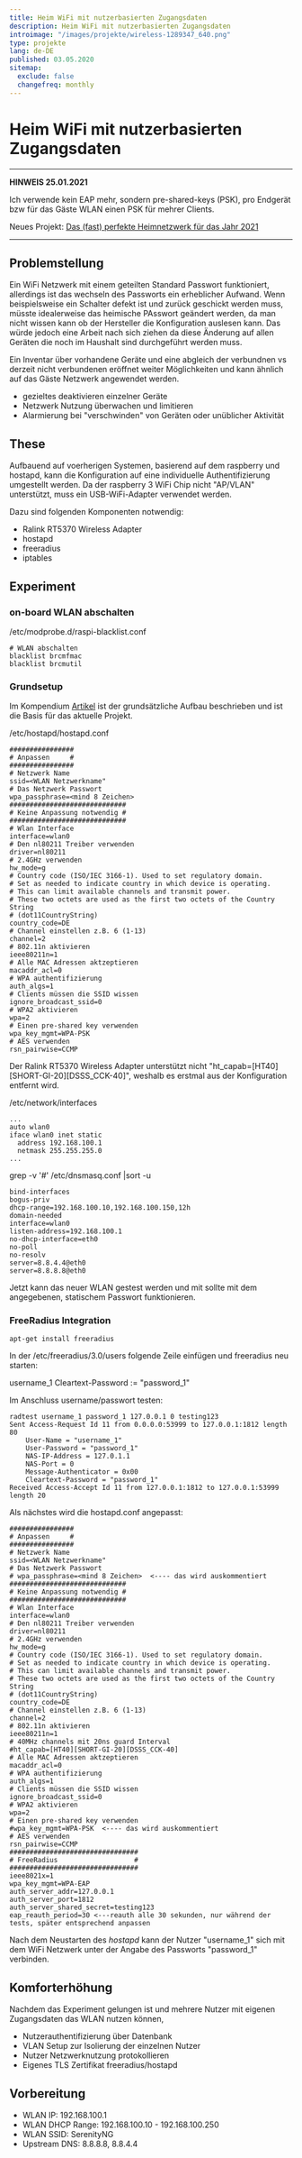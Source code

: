 ```yaml
---
title: Heim WiFi mit nutzerbasierten Zugangsdaten
description: Heim WiFi mit nutzerbasierten Zugangsdaten
introimage: "/images/projekte/wireless-1289347_640.png"
type: projekte
lang: de-DE
published: 03.05.2020
sitemap:
  exclude: false
  changefreq: monthly
---
```

# Heim WiFi mit nutzerbasierten Zugangsdaten
<TOC />

---
**HINWEIS 25.01.2021**

Ich verwende kein EAP mehr, sondern pre-shared-keys (PSK), pro Endgerät bzw für das Gäste WLAN einen PSK für mehrer Clients.

Neues Projekt: [Das (fast) perfekte Heimnetzwerk für das Jahr 2021](https://www.sascha-curth.de/projekte/010_perfektes_netzwerk_2021.html)

---

## Problemstellung
Ein WiFi Netzwerk mit einem geteilten Standard Passwort funktioniert, allerdings ist das wechseln des Passworts ein erheblicher Aufwand. Wenn beispielsweise ein Schalter defekt ist und zurück geschickt werden muss, müsste idealerweise das heimische PAsswort geändert werden, da man nicht wissen kann ob der Hersteller die Konfiguration auslesen kann. Das würde jedoch eine Arbeit nach sich ziehen da diese Änderung auf allen Geräten die noch im Haushalt sind durchgeführt werden muss.

Ein Inventar über vorhandene Geräte und eine abgleich der verbundnen vs derzeit nicht verbundenen eröffnet weiter Möglichkeiten und kann ähnlich auf das Gäste Netzwerk angewendet werden. 

- gezieltes deaktivieren einzelner Geräte
- Netzwerk Nutzung überwachen und limitieren
- Alarmierung bei "verschwinden" von Geräten oder unüblicher Aktivität

## These
Aufbauend auf voerherigen Systemen, basierend auf dem raspberry und hostapd, kann die Konfiguration auf eine individuelle Authentifizierung umgestellt werden. Da der raspberry 3 WiFi Chip nicht "AP/VLAN" unterstützt, muss ein USB-WiFi-Adapter verwendet werden.

Dazu sind folgenden Komponenten notwendig:

- Ralink RT5370 Wireless Adapter
- hostapd
- freeradius
- iptables

## Experiment

### on-board WLAN abschalten

/etc/modprobe.d/raspi-blacklist.conf 
```shell
# WLAN abschalten
blacklist brcmfmac
blacklist brcmutil
```

### Grundsetup 

Im Kompendium [Artikel](/kompendium/004_Raspberry_WIFI_Access_Point.html) ist der grundsätzliche Aufbau beschrieben und ist die Basis für das aktuelle Projekt.

/etc/hostapd/hostapd.conf 
```shell
################
# Anpassen     #
################
# Netzwerk Name
ssid=<WLAN Netzwerkname"
# Das Netzwerk Passwort
wpa_passphrase=<mind 8 Zeichen>
#############################
# Keine Anpassung notwendig #
#############################
# Wlan Interface
interface=wlan0
# Den nl80211 Treiber verwenden
driver=nl80211
# 2.4GHz verwenden
hw_mode=g
# Country code (ISO/IEC 3166-1). Used to set regulatory domain.
# Set as needed to indicate country in which device is operating.
# This can limit available channels and transmit power.
# These two octets are used as the first two octets of the Country String
# (dot11CountryString)
country_code=DE
# Channel einstellen z.B. 6 (1-13)
channel=2
# 802.11n aktivieren
ieee80211n=1
# Alle MAC Adressen aktzeptieren
macaddr_acl=0
# WPA authentifizierung
auth_algs=1
# Clients müssen die SSID wissen
ignore_broadcast_ssid=0
# WPA2 aktivieren
wpa=2
# Einen pre-shared key verwenden
wpa_key_mgmt=WPA-PSK
# AES verwenden
rsn_pairwise=CCMP
```

Der Ralink RT5370 Wireless Adapter unterstützt nicht "ht_capab=[HT40][SHORT-GI-20][DSSS_CCK-40]", weshalb es erstmal aus der Konfiguration entfernt wird.

/etc/network/interfaces
```shell
...
auto wlan0
iface wlan0 inet static
  address 192.168.100.1
  netmask 255.255.255.0
...
```

grep -v '#' /etc/dnsmasq.conf |sort -u
```shell
bind-interfaces
bogus-priv
dhcp-range=192.168.100.10,192.168.100.150,12h
domain-needed
interface=wlan0
listen-address=192.168.100.1
no-dhcp-interface=eth0
no-poll
no-resolv
server=8.8.4.4@eth0
server=8.8.8.8@eth0
```

Jetzt kann das neuer WLAN gestest werden und mit sollte mit dem angegebenen, statischem Passwort funktionieren.

### FreeRadius Integration

```shell
apt-get install freeradius
```

In der /etc/freeradius/3.0/users folgende Zeile einfügen und freeradius neu starten:

username_1 Cleartext-Password := "password_1"

Im Anschluss username/passwort testen:
```shell
radtest username_1 password_1 127.0.0.1 0 testing123
Sent Access-Request Id 11 from 0.0.0.0:53999 to 127.0.0.1:1812 length 80
	User-Name = "username_1"
	User-Password = "password_1"
	NAS-IP-Address = 127.0.1.1
	NAS-Port = 0
	Message-Authenticator = 0x00
	Cleartext-Password = "password_1"
Received Access-Accept Id 11 from 127.0.0.1:1812 to 127.0.0.1:53999 length 20
```

Als nächstes wird die hostapd.conf angepasst:

```shell
################
# Anpassen     #
################
# Netzwerk Name
ssid=<WLAN Netzwerkname"
# Das Netzwerk Passwort
# wpa_passphrase=<mind 8 Zeichen>  <---- das wird auskommentiert
#############################
# Keine Anpassung notwendig #
#############################
# Wlan Interface
interface=wlan0
# Den nl80211 Treiber verwenden
driver=nl80211
# 2.4GHz verwenden
hw_mode=g
# Country code (ISO/IEC 3166-1). Used to set regulatory domain.
# Set as needed to indicate country in which device is operating.
# This can limit available channels and transmit power.
# These two octets are used as the first two octets of the Country String
# (dot11CountryString)
country_code=DE
# Channel einstellen z.B. 6 (1-13)
channel=2
# 802.11n aktivieren
ieee80211n=1
# 40MHz channels mit 20ns guard Interval
#ht_capab=[HT40][SHORT-GI-20][DSSS_CCK-40]
# Alle MAC Adressen aktzeptieren
macaddr_acl=0
# WPA authentifizierung
auth_algs=1
# Clients müssen die SSID wissen
ignore_broadcast_ssid=0
# WPA2 aktivieren
wpa=2
# Einen pre-shared key verwenden
#wpa_key_mgmt=WPA-PSK  <---- das wird auskommentiert
# AES verwenden
rsn_pairwise=CCMP
################################
# FreeRadius                   #
################################
ieee8021x=1
wpa_key_mgmt=WPA-EAP
auth_server_addr=127.0.0.1
auth_server_port=1812
auth_server_shared_secret=testing123
eap_reauth_period=30 <---reauth alle 30 sekunden, nur während der tests, später entsprechend anpassen
```

Nach dem Neustarten des *hostapd* kann der Nutzer "username_1" sich mit dem WiFi Netzwerk unter der Angabe des Passworts "password_1" verbinden.

## Komforterhöhung

Nachdem das Experiment gelungen ist und mehrere Nutzer mit eigenen Zugangsdaten das WLAN nutzen können, 

- Nutzerauthentifizierung über Datenbank
- VLAN Setup zur Isolierung der einzelnen Nutzer
- Nutzer Netzwerknutzung protokollieren 
- Eigenes TLS Zertifikat freeradius/hostapd

## Vorbereitung
- WLAN IP: 192.168.100.1
- WLAN DHCP Range: 192.168.100.10 - 192.168.100.250
- WLAN SSID: SerenityNG
- Upstream DNS: 8.8.8.8, 8.8.4.4 


